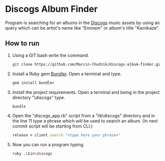 # Discogs Album Finder

Program is searching for an albums in the <a href="https://discogs.com">Discogs</a> music assets by using an query which can be artist's name like "Eminem" or album's title "Kamikaze".

## How to run

1. Using a GIT bash write the command.
    ``` bash
    git clone https://github.com/Marcin-Chudzik/discogs-album-finder.git
    ```

2. Install a Ruby gem <a href="https://bundler.io">Bundler</a>. Open a terminal and type.
    ``` bash
    gem install bundler
    ```

3. Install the project requirements. Open a terminal and being in the project directory "\discogs\" type.
    ``` bash
    bundle
    ```

4. Open the "discogs_app.rb" script from a "lib\discogs" directory and in the line 11 type a phrase which will be used to search an album. (In next commit script will be starting from CLI.)
    ``` ruby
    release = client.search "<type here your phrase>"
    ```

5. Now you can run a program typing.
    ``` bash
    ruby .\bin\discogs
    ```
